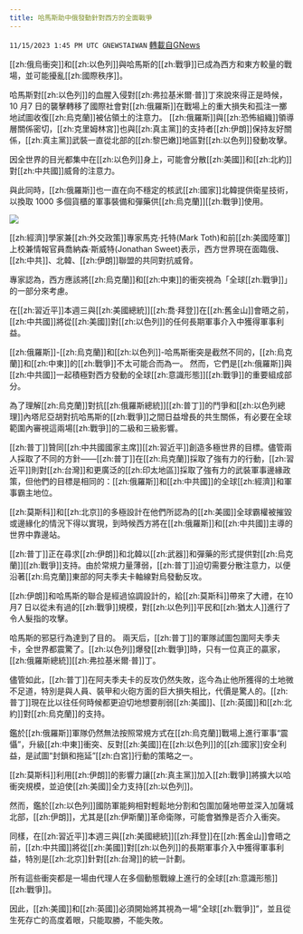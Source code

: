 ```yaml
---
title: 哈馬斯助中俄發動針對西方的全面戰爭
---
```

`11/15/2023 1:45 PM UTC GNEWSTAIWAN` [轉載自GNews](https://gnews.org/articles/1979612)




  
[[zh:俄烏衝突]]和[[zh:以色列]]與哈馬斯的[[zh:戰爭]]已成為西方和東方較量的戰場，並可能擾亂[[zh:國際秩序]]。 


哈馬斯對[[zh:以色列]]的血腥入侵對[[zh:弗拉基米爾·普]]丁來說來得正是時候，10 月7 日的襲擊轉移了國際社會對[[zh:俄羅斯]]在戰場上的重大損失和孤注一擲地試圖收復[[zh:烏克蘭]]被佔領土的注意力。
[[zh:俄羅斯]]與[[zh:恐怖組織]]領導層關係密切，[[zh:克里姆林宮]]也與[[zh:真主黨]]的支持者[[zh:伊朗]]保持友好關係，[[zh:真主黨]]武裝一直從北部的[[zh:黎巴嫩]]地區對[[zh:以色列]]發動攻擊。

  

因全世界的目光都集中在[[zh:以色列]]身上，可能會分散[[zh:美國]]和[[zh:北約]]對[[zh:中共國]]威脅的注意力。

  

與此同時，[[zh:俄羅斯]]也一直在向不穩定的核武[[zh:國家]]北韓提供衛星技術，以換取 1000 多個貨櫃的軍事裝備和彈藥供[[zh:烏克蘭]][[zh:戰爭]]使用。

  

![](ipfs://QmPjdb3t7xXkQkEBG9gXfNXFwHHtnGwarTvDYy5Mm6SqEL?.png)

[[zh:經濟]]學家兼[[zh:外交政策]]專家馬克·托特(Mark Toth)和前[[zh:美國陸軍]]上校兼情報官員喬納森·斯威特(Jonathan Sweet)表示，西方世界現在面臨俄、[[zh:中共]]、北韓、[[zh:伊朗]]聯盟的共同對抗威脅。

  

專家認為，西方應該將[[zh:烏克蘭]]和[[zh:中東]]的衝突視為「全球[[zh:戰爭]]」的一部分來考慮。

在[[zh:習近平]]本週三與[[zh:美國總統]][[zh:喬·拜登]]在[[zh:舊金山]]會晤之前，[[zh:中共國]]將從[[zh:美國]]對[[zh:以色列]]的任何長期軍事介入中獲得軍事利益。

  

[[zh:俄羅斯]]\-[[zh:烏克蘭]]和[[zh:以色列]]\-哈馬斯衝突是截然不同的，[[zh:烏克蘭]]和[[zh:中東]]的[[zh:戰爭]]不太可能合而為一。 然而，它們是[[zh:俄羅斯]]與[[zh:中共國]]一起積極對西方發動的全球[[zh:意識形態]][[zh:戰爭]]的重要組成部分。

  

為了理解[[zh:烏克蘭]]對抗[[zh:俄羅斯總統]][[zh:普丁]]的鬥爭和[[zh:以色列總理]]內塔尼亞胡對抗哈馬斯的[[zh:戰爭]]之間日益增長的共生關係，有必要在全球範圍內審視這兩場[[zh:戰爭]]的二級和三級影響。

  

[[zh:普丁]]贊同[[zh:中共國國家主席]][[zh:習近平]]創造多極世界的目標。儘管兩人採取了不同的方針——[[zh:普丁]]在[[zh:烏克蘭]]採取了強有力的行動，[[zh:習近平]]則對[[zh:台灣]]和更廣泛的[[zh:印太地區]]採取了強有力的武裝軍事邊緣政策，但他們的目標是相同的：[[zh:俄羅斯]]和[[zh:中共國]]的全球[[zh:經濟]]和軍事霸主地位。 

  

[[zh:莫斯科]]和[[zh:北京]]的多極設計在他們所認為的[[zh:美國]]全球霸權被摧毀或邊緣化的情況下得以實現，到時候西方將在[[zh:俄羅斯]]和[[zh:中共國]]主導的世界中靠邊站。

  

[[zh:普丁]]正在尋求[[zh:伊朗]]和北韓以[[zh:武器]]和彈藥的形式提供對[[zh:烏克蘭]][[zh:戰爭]]支持。由於常規力量薄弱，[[zh:普丁]]迫切需要分散注意力，以便沿著[[zh:烏克蘭]]東部的阿夫季夫卡軸線對烏發動反攻。

  

[[zh:伊朗]]和哈馬斯的聯合是經過協調設計的，給[[zh:莫斯科]]帶來了大禮，在10 月7 日以從未有過的[[zh:戰爭]]規模，對[[zh:以色列]]平民和[[zh:猶太人]]進行了令人髮指的攻擊。

  

哈馬斯的邪惡行為達到了目的。 兩天后，[[zh:普丁]]的軍隊試圖包圍阿夫季夫卡，全世界都震驚了。[[zh:以色列]]爆發[[zh:戰爭]]時，只有一位真正的贏家，[[zh:俄羅斯總統]][[zh:弗拉基米爾·普]]丁。

  

儘管如此，[[zh:普丁]]在阿夫季夫卡的反攻仍然失敗，迄今為止他所獲得的土地微不足道，特別是與人員、裝甲和火砲方面的巨大損失相比，代價是驚人的。[[zh:普丁]]現在比以往任何時候都更迫切地想要削弱[[zh:美國]]、[[zh:英國]]和[[zh:北約]]對[[zh:烏克蘭]]的支持。

  

鑑於[[zh:俄羅斯]]軍隊仍然無法按照常規方式在[[zh:烏克蘭]]戰場上進行軍事“震懾”，升級[[zh:中東]]衝突、反對[[zh:美國]]在[[zh:以色列]]的[[zh:國家]]安全利益，是試圖“封鎖和拖延”[[zh:白宮]]行動的策略之一。

  

[[zh:莫斯科]]利用[[zh:伊朗]]的影響力讓[[zh:真主黨]]加入[[zh:戰爭]]將擴大以哈衝突規模，並迫使[[zh:美國]]全力支持[[zh:以色列]]。

  

然而，鑑於[[zh:以色列]]國防軍能夠相對輕鬆地分割和包圍加薩地帶並深入加薩城北部，[[zh:伊朗]]，尤其是[[zh:伊斯蘭]]革命衛隊，可能會猶豫是否介入衝突。

  

同樣，在[[zh:習近平]]本週三與[[zh:美國總統]][[zh:拜登]]在[[zh:舊金山]]會晤之前，[[zh:中共國]]將從[[zh:美國]]對[[zh:以色列]]的長期軍事介入中獲得軍事利益，特別是[[zh:北京]]針對[[zh:台灣]]的統一計劃。

  

所有這些衝突都是一場由代理人在多個動態戰線上進行的全球[[zh:意識形態]][[zh:戰爭]]。

  

因此，[[zh:美國]]和[[zh:英國]]必須開始將其視為一場“全球[[zh:戰爭]]”，並且從生死存亡的高度着眼，只能取勝，不能失敗。
